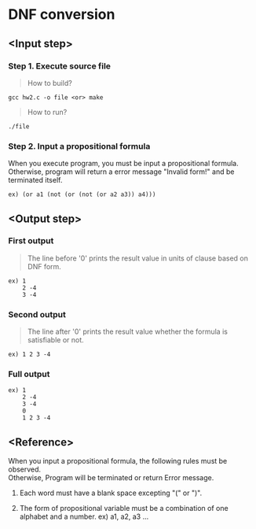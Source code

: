 # DNF conversion

## \<Input step>

### Step 1. Execute source file
> How to build?<br/>

`gcc hw2.c -o file <or> make`<br/>

> How to run?<br/>

`./file`

### Step 2. Input a propositional formula
When you execute program, you must be input a propositional formula. 
Otherwise, program will return a error message "Invalid form!" and be terminated itself.
```
ex) (or a1 (not (or (not (or a2 a3)) a4)))
```
## \<Output step>

### First output 
> The line before '0' prints the result value in units of clause based on DNF form.
```
ex) 1
    2 -4
    3 -4
```
### Second output
> The line after '0' prints the result value whether the formula is satisfiable or not.
```
ex) 1 2 3 -4
```
### Full output
```
ex) 1
    2 -4
    3 -4
    0
    1 2 3 -4
```

## \<Reference>
When you input a propositional formula, the following rules must be observed.<br/>
Otherwise, Program will be terminated or return Error message.

1. Each word must have a blank space excepting "(" or ")".
    
2. The form of propositional variable must be a combination of one alphabet and a number. ex) a1, a2, a3 ...

